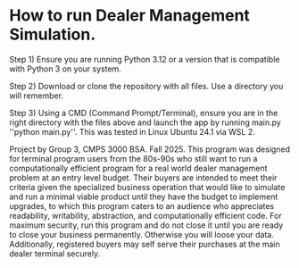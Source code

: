 # How to run Dealer Management Simulation.

Step 1) Ensure you are running Python 3.12 or a version  that is compatible with Python 3 on your system.

Step 2) Download or clone the repository with all files. Use a directory you will remember.

Step 3) Using a CMD (Command Prompt/Terminal), ensure you are in the right directory with the files above and launch the app 
by running main.py ''python main.py''. This was tested in Linux Ubuntu 24.1 via WSL 2.

Project by Group 3, CMPS 3000 BSA. Fall 2025. 
This program was designed for terminal program users from the 80s-90s who still want to run a 
computationally efficient program for a real world dealer management problem at an entry level budget.
Their buyers are intended to meet their criteria given the specialized business operation that would like to simulate and run a minimal viable product
until they have the budget to implement upgrades, to which this program caters to an audience who appreciates readability, writability, abstraction, and computationally efficient code.
For maximum security, run this program and do not close it until you are ready to close your business permanently. Otherwise you will loose your data. Additionally, registered buyers may self serve their purchases at the main dealer terminal securely.
